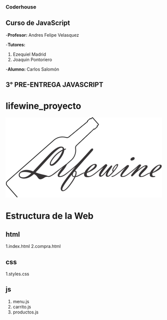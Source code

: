 ### Coderhouse

## Curso de JavaScript

-**Profesor:** Andres Felipe Velasquez

-**Tutores:** 
1. Ezequiel Madrid
2. Joaquin Pontoriero

-**Alumno:** Carlos Salomón

## 3° PRE-ENTREGA JAVASCRIPT

# lifewine_proyecto

![](./img/logolifewine.png)


# Estructura de la Web

## html

1.index.html
2.compra.html

## css

1.styles.css

## js
1. menu.js
2. carrito.js
3. productos.js